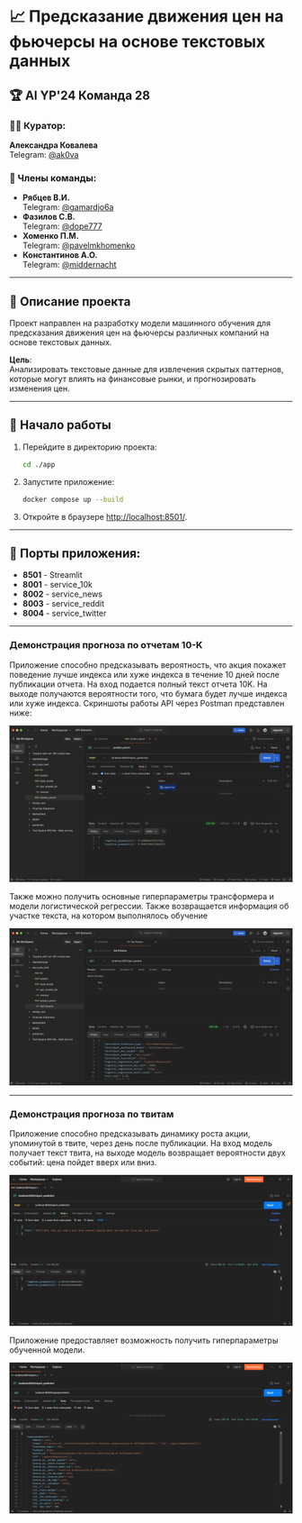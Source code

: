 # 📈 Предсказание движения цен на фьючерсы на основе текстовых данных

## 🏆 AI YP'24 Команда 28

### 👩‍🏫 Куратор:
**Александра Ковалева**  
Telegram: [@ak0va](https://t.me/ak0va)

### 👥 Члены команды:
- **Рябцев В.И.**  
  Telegram: [@gamardjo6a](https://t.me/gamardjo6a)
- **Фазилов С.В.**  
  Telegram: [@dope777](https://t.me/dope777)
- **Хоменко П.М.**  
  Telegram: [@pavelmkhomenko](https://t.me/pavelmkhomenko)
- **Константинов А.О.**  
  Telegram: [@middernacht](https://t.me/middernacht)

---

## 📜 Описание проекта
Проект направлен на разработку модели машинного обучения для предсказания движения цен на фьючерсы различных компаний на основе текстовых данных.  

**Цель**:  
Анализировать текстовые данные для извлечения скрытых паттернов, которые могут влиять на финансовые рынки, и прогнозировать изменения цен.

---

## 🚀 Начало работы

1. Перейдите в директорию проекта:
    ```bash
    cd ./app
    ```
2. Запустите приложение:
    ```bash
    docker compose up --build
    ```
3. Откройте в браузере [http://localhost:8501/](http://localhost:8501/).

---

## 🔌 Порты приложения:

- **8501** - Streamlit
- **8001** - service_10k
- **8002** - service_news
- **8003** - service_reddit
- **8004** - service_twitter

---

### Демонстрация прогноза по отчетам 10-K

Приложение способно предсказывать вероятность, что акция покажет поведение лучше индекса или хуже индекса в течение 10 дней после публикации отчета. На вход подается полный текст отчета 10K. На выходе получаются вероятности того, что бумага будет лучше индекса или хуже индекса. Скриншоты работы API через Postman представлен ниже:

![alt text](media/images/image-1.png)

Также можно получить основные гиперпараметры трансформера и модели логистической регрессии. Также возвращается информация об участке текста, на котором выполнялось обучение

![alt text](media/images/image-2.png)


---

### Демонстрация прогноза по твитам

Приложение способно предсказывать динамику роста акции, упоминутой в твите, через день после публикации. На вход модель получает текст твита, на выходе модель возвращает вероятности двух событий: цена пойдет вверх или вниз. 

![alt text](media/images/image-3.png)

Приложение предоставляет возможность получить гиперпараметры обученной модели.

![alt text](media/images/image-4.png)
